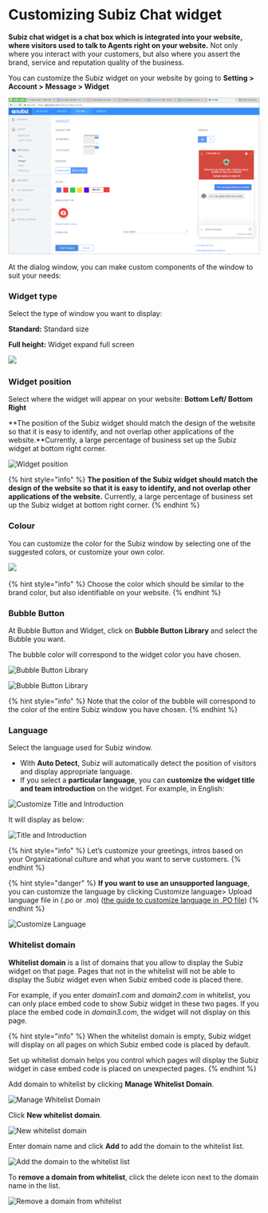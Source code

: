 # Customizing Subiz Chat widget

**Subiz chat widget is a chat box which is integrated into your website, where visitors used to talk to Agents right on your website.** Not only where you interact with your customers, but also where you assert the brand, service and reputation quality of the business.

You can customize the Subiz widget on your website by going to **Setting &gt; Account &gt; Message &gt; Widget​**

![Customizing Subiz Chat widget](../../../.gitbook/assets/tuy-chinh-cs-chat.png)

At the dialog window, you can make custom components of the window to suit your needs:

### **Widget type**

Select the type of window you want to display:

**Standard:** Standard size

**Full height:** Widget expand full screen

![](https://docv4.subiz.com/wp-content/uploads/2018/03/widget-type-setting.png)

### **Widget position**

Select where the widget will appear on your website: **Bottom Left/ Bottom Right**

**The position of the Subiz widget should match the design of the website so that it is easy to identify, and not overlap other applications of the website.**Currently, a large percentage of business set up the Subiz widget at bottom right corner.

![Widget position](https://docv4.subiz.com/wp-content/uploads/2018/03/position-setting.png)

{% hint style="info" %}
**The position of the Subiz widget should match the design of the website so that it is easy to identify, and not overlap other applications of the website.** Currently, a large percentage of business set up the Subiz widget at bottom right corner.
{% endhint %}

### **Colour**

You can customize the color for the Subiz window by selecting one of the suggested colors, or customize your own color.

![](https://lh3.googleusercontent.com/H6rWCPgE8AR7Qdb4XTEvh0wOMFzU-ganjvCTfcW_asbyR753sH1MmQzwydcI3k0r2F5q_LwN37hNazOIG8asc1zrwPdj6wjIl0SglLWeCVkj0DYlCo_0yp9osX0VzwaIRDlgxd3K)

{% hint style="info" %}
Choose the color which should be similar to the brand color, but also identifiable on your website.​
{% endhint %}

### **Bubble Button**

At Bubble Button and Widget, click on **Bubble Button Library** and select the Bubble you want.

The bubble color will correspond to the widget color you have chosen.

![Bubble Button Library](https://lh5.googleusercontent.com/tMzKpyCd0Kn2GAYW7o9yQc5aAYL5BecIh8CE8jQouiw591tta3Xf5e4GO0yJ2Eqf0zCzmq6farzfrx7tK9vru45Fcpgs6xkriBXrvi0cwDZ17cbnEmB7UDXZA4vbE-XyYFwj237J)

![Bubble Button Library](https://docv4.subiz.com/wp-content/uploads/2018/03/Bubble-library.png)

{% hint style="info" %}
Note that the color of the bubble will correspond to the color of the entire Subiz window you have chosen.
{% endhint %}

### **Language**

Select the language used for Subiz window.

* With **Auto Detect**, Subiz will automatically detect the position of visitors and display appropriate language.
* If you select a **particular language**, you can **customize the widget title and team introduction** on the widget. For example, in English:

![Customize Title and Introduction](https://docv4.subiz.com/wp-content/uploads/2018/03/language-customize.png)

It will display as below:

![Title and Introduction](https://docv4.subiz.com/wp-content/uploads/2018/03/language-customize-2.png)

{% hint style="info" %}
Let’s customize your greetings, intros based on your Organizational culture  and what you want to serve customers.
{% endhint %}

{% hint style="danger" %}
**If you want to use an unsupported language**, you can customize the language by clicking Customize language&gt; Upload language file in \(.po or .mo\)​ \([the guide to customize language in .PO file](https://subiz.gitbook.io/subiz-document-english/~/edit/primary/getting-started-with-subiz/setting-up-interaction-environments/installing-subiz-on-websites/customizing-subiz-chat-widget#customize-language-with-p-o-file)\)
{% endhint %}

![Customize Language](https://docv4.subiz.com/wp-content/uploads/2018/03/language-customize-3.png)

### **Whitelist domain**

**Whitelist domain** is a list of domains that you allow to display the Subiz widget on that page. Pages that not in the whitelist will not be able to display the Subiz widget even when Subiz embed code is placed there.

For example, if you enter _domain1.com_ and _domain2.com_ in whitelist, you can only place embed code to show Subiz widget in these two pages. If you place the embed code in _domain3.com_, the widget will not display on this page.

{% hint style="info" %}
When the whitelist domain is empty, Subiz widget will display on all pages on which Subiz embed code is placed by default.

Set up whitelist domain helps you control which pages will display the Subiz widget in case embed code is placed on unexpected pages.
{% endhint %}

Add domain to whitelist by clicking **Manage Whitelist Domain**.

![Manage Whitelist Domain](https://docv4.subiz.com/wp-content/uploads/2018/03/manage-whitelist-domain.png)

Click **New whitelist domain**.

![New whitelist domain](https://docv4.subiz.com/wp-content/uploads/2018/03/Whitelist-domain.png)

Enter domain name and click **Add** to add the domain to the whitelist list.

![Add the domain to the whitelist list](https://lh5.googleusercontent.com/aL-zvjuZ29kXkTXgVwS2pv92EOeSZ2f70qjeuc0Z2gMd7fG1qg5h3HiN7iDnLFSJypmF8M-a1ftsbxZENynjRBpICKuwsR5mKxwomX_fIQURrq1X-zlqyq7w900d5ATcXX4ofP1h)

To **remove a domain from whitelist**, click the delete icon next to the domain name in the list.

![Remove a domain from whitelist](https://lh4.googleusercontent.com/Ntggbiwy49J60aQ5ZzYklKWcJ_txNOQZQvjaPnGIApPLmIJQ6hZzwstkLE3eBaIcVKXJSzO_wvLUX2TKRNlPEwS-q-JDi0y6umufBE3Fg4Xsij8kyLCmbjCVFpPV9Hv-vXGCvl0z)



